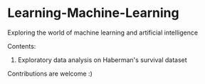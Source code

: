 # Learning-Machine-Learning

Exploring the world of machine learning and artificial intelligence


Contents:
1. Exploratory data analysis on Haberman's survival dataset



Contributions are welcome :)
